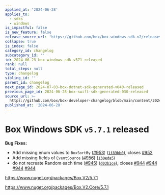 ```yaml
---
applied_at: '2024-06-28'
applies_to:
  - sdks
  - windows
is_impactful: false
is_new_feature: false
release_source_url: 'https://github.com/box/box-windows-sdk-v2/releases/tag/v5.7.1'
collapse: true
is_index: false
category_id: changelog
subcategory_id: ''
id: 2024-06-28-box-windows-sdk-v571-released
rank: null
total_steps: null
type: changelog
sibling_id: ''
parent_id: changelog
next_page_id: 2024-07-03-box-dotnet-sdk-generated-v040-released
previous_page_id: 2024-06-28-box-swift-sdk-generated-030-released
source_url: >-
  https://github.com/box/box-developer-changelog/blob/main/content/2024/06-28-box-windows-sdk-v571-released.md
published_at: '2024-06-28'
---
```

# Box Windows SDK `v5.7.1` released

**Bug Fixes:**

* Add missing enum values to `BoxSortBy` ([#953][1]) ([`1f89bb0`][2]), closes [#952][3]
* Add missing fields of `EventSource` ([#956][4]) ([`138eda5`][5])
* do not recreate Random each time ([#945][6]) ([`d03b1ce`][7]), closes [#944][8] [#944][8] [#944][8] [#944][8]

<https://www.nuget.org/packages/Box.V2/5.7.1>

<https://www.nuget.org/packages/Box.V2.Core/5.7.1>

[1]: https://github.com/box/box-windows-sdk-v2/issues/953

[2]: https://github.com/box/box-windows-sdk-v2/commit/1f89bb047442dcdc9045aeff1c3d6aadf61e2856

[3]: https://github.com/box/box-windows-sdk-v2/issues/952

[4]: https://github.com/box/box-windows-sdk-v2/issues/956

[5]: https://github.com/box/box-windows-sdk-v2/commit/138eda516ad59f08968d88b04e9bb06df3c397f2

[6]: https://github.com/box/box-windows-sdk-v2/issues/945

[7]: https://github.com/box/box-windows-sdk-v2/commit/d03b1ce65d4077e2895acfce3bc286ea501669aa

[8]: https://github.com/box/box-windows-sdk-v2/issues/944